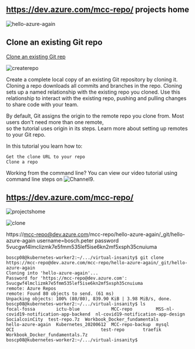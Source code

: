 ## https://dev.azure.com/mcc-repo/   projects home 



![hello-azure-again](https://github.com/ezahr/fail-fast-and-cheap/blob/master/pictures/DevOps_maakaf_wat_agile_begon.jpg)

## Clone an existing Git repo
[Clone an existing Git rep](https://docs.microsoft.com/en-us/azure/devops/repos/git/clone?view=azure-devops&tabs=visual-studio)

![createrepo](https://github.com/ezahr/fail-fast-and-cheap/blob/master/pictures/create-a-repo.png)

Create a complete local copy of an existing Git repository by cloning it. 
Cloning a repo downloads all commits and branches in the repo. 
Cloning sets up a named relationship with the existing repo you cloned. 
Use this relationship to interact with the existing repo, 
pushing and pulling changes to share code with your team.

By default, Git assigns the origin to the remote repo you clone from. Most users don't need more than one remote, \
so the tutorial uses origin in its steps. Learn more about setting up remotes to your Git repo.

In this tutorial you learn how to:

    Get the clone URL to your repo
    Clone a repo

Working from the command line? You can view our video tutorial using command line steps on ![Channel9](https://channel9.msdn.com/series/Team-Services-Git-Tutorial/Git-Tutorial-Create-a-repo-from-the-command-line).

## https://dev.azure.com/mcc-repo/
![projectshome](https://github.com/ezahr/fail-fast-and-cheap/blob/master/pictures/dev-azure-com-projects-home-mcc-repo.png)

![clone](https://github.com/ezahr/fail-fast-and-cheap/blob/master/pictures/clone.png)

https://mcc-repo@dev.azure.com/mcc-repo/hello-azure-again/_git/hello-azure-again
username=bosch.peter
password 5vucgwf4lmclizmk7e5fmm535lef5ise6kn2mf5xsph35cnuiuma

````
boscp08@kubernetes-worker2:~/.../virtual-insanity$ git clone https://mcc-repo@dev.azure.com/mcc-repo/hello-azure-again/_git/hello-azure-again 
Cloning into 'hello-azure-again'...
Password for 'https://mcc-repo@dev.azure.com': 5vucgwf4lmclizmk7e5fmm535lef5ise6kn2mf5xsph35cnuiuma
remote: Azure Repos
remote: Found 80 objects to send. (61 ms)
Unpacking objects: 100% (80/80), 839.90 KiB | 3.98 MiB/s, done.
boscp08@kubernetes-worker2:~/.../virtual-insanity$ ls
focal-fossa        ictu-blue            MCC-repo         MSS-nl-covid19-notification-app-backend  nl-covid19-notification-app-design  SocialcoinCity  test-repo.7z  Workbook_Docker_fundamentals
hello-azure-again  Kubernetes_20200612  MCC-repo-backup  mysql                                    OCI                                 test-repo       traefik       Workbook_Docker_fundamentals.7z
boscp08@kubernetes-worker2:~/.../virtual-insanity$ 
````

